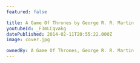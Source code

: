 ```yaml
---
featured: false

title: A Game Of Thrones by George R. R. Martin
youtubeId: _F3mLCqvakg
datePublished: 2014-02-11T20:55:22.000Z
image: cover.jpg

ownedBy: A Game Of Thrones, George R. R. Martin
---
```

